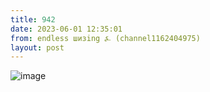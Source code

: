 ```yaml
---
title: 942
date: 2023-06-01 12:35:01
from: endless шизing ⍼ (channel1162404975)
layout: post
---
```


![image](photos/photo_87@01-06-2023_12-35-01.jpg)


